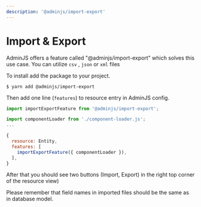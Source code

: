 ```yaml
---
description: '@adminjs/import-export'
---
```


# Import & Export

AdminJS offers a feature called "@adminjs/import-export" which solves this use case. You can utilize `csv` , `json` or `xml` files

To install add the package to your project.

```shell
$ yarn add @adminjs/import-export
```

Then add one line (`features`) to resource entry in AdminJS config.

```javascript
import importExportFeature from '@adminjs/import-export';

import componentLoader from './component-loader.js';
...

{
  resource: Entity,
  features: [
    importExportFeature({ componentLoader }),
  ],
}
```

After that you should see two buttons (Import, Export) in the right top corner of  the resource view)

Please remember that field names in imported files should be the same as in database model.
